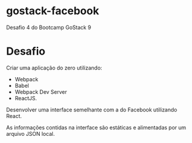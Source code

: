 # gostack-facebook
Desafio 4 do Bootcamp GoStack 9

# Desafio
Criar uma aplicação do zero utilizando:
- Webpack
- Babel
- Webpack Dev Server
- ReactJS.

Desenvolver uma interface semelhante com a do Facebook utilizando React.

As informações contidas na interface são estáticas e alimentadas por um arquivo JSON local.
